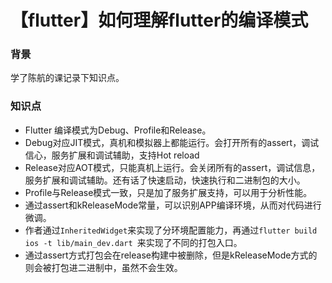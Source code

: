 # 【flutter】如何理解flutter的编译模式

### 背景

学了陈航的课记录下知识点。

### 知识点

- Flutter 编译模式为Debug、Profile和Release。
- Debug对应JIT模式，真机和模拟器上都能运行。会打开所有的assert，调试信心，服务扩展和调试辅助，支持Hot reload
- Release对应AOT模式，只能真机上运行。会关闭所有的assert，调试信息，服务扩展和调试辅助。还有话了快速启动，快速执行和二进制包的大小。
- Profile与Release模式一致，只是加了服务扩展支持，可以用于分析性能。
- 通过assert和kReleaseMode常量，可以识别APP编译环境，从而对代码进行微调。
- 作者通过`InheritedWidget`来实现了分环境配置能力，再通过`flutter build ios -t lib/main_dev.dart `来实现了不同的打包入口。
- 通过assert方式打包会在release构建中被删除，但是kReleaseMode方式的则会被打包进二进制中，虽然不会生效。

